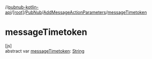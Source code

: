 //[pubnub-kotlin-api](../../../../index.md)/[[root]](../../index.md)/[PubNub](../index.md)/[AddMessageActionParameters](index.md)/[messageTimetoken](message-timetoken.md)

# messageTimetoken

[js]\
abstract var [messageTimetoken](message-timetoken.md): [String](https://kotlinlang.org/api/latest/jvm/stdlib/kotlin/-string/index.html)
